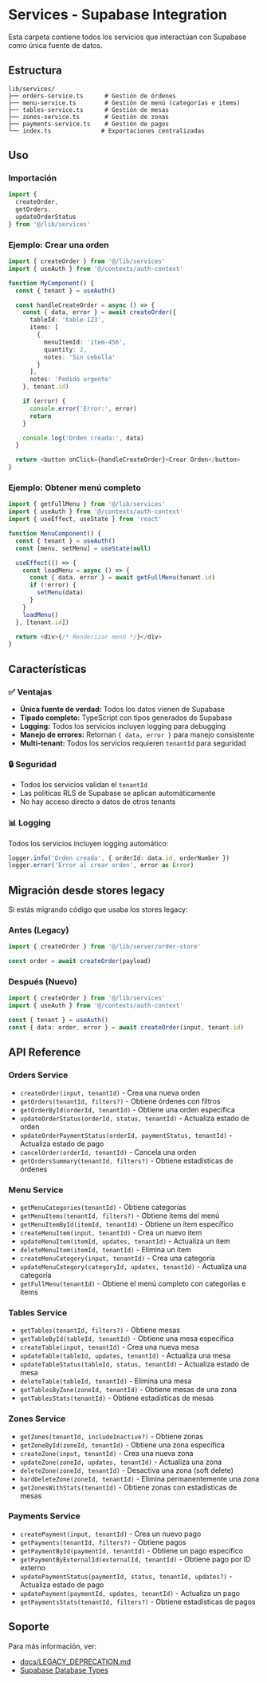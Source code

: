 # Services - Supabase Integration

Esta carpeta contiene todos los servicios que interactúan con Supabase como única fuente de datos.

## Estructura

```
lib/services/
├── orders-service.ts      # Gestión de órdenes
├── menu-service.ts        # Gestión de menú (categorías e items)
├── tables-service.ts      # Gestión de mesas
├── zones-service.ts       # Gestión de zonas
├── payments-service.ts    # Gestión de pagos
└── index.ts              # Exportaciones centralizadas
```

## Uso

### Importación

```typescript
import { 
  createOrder, 
  getOrders, 
  updateOrderStatus 
} from '@/lib/services'
```

### Ejemplo: Crear una orden

```typescript
import { createOrder } from '@/lib/services'
import { useAuth } from '@/contexts/auth-context'

function MyComponent() {
  const { tenant } = useAuth()

  const handleCreateOrder = async () => {
    const { data, error } = await createOrder({
      tableId: 'table-123',
      items: [
        {
          menuItemId: 'item-456',
          quantity: 2,
          notes: 'Sin cebolla'
        }
      ],
      notes: 'Pedido urgente'
    }, tenant.id)

    if (error) {
      console.error('Error:', error)
      return
    }

    console.log('Orden creada:', data)
  }

  return <button onClick={handleCreateOrder}>Crear Orden</button>
}
```

### Ejemplo: Obtener menú completo

```typescript
import { getFullMenu } from '@/lib/services'
import { useAuth } from '@/contexts/auth-context'
import { useEffect, useState } from 'react'

function MenuComponent() {
  const { tenant } = useAuth()
  const [menu, setMenu] = useState(null)

  useEffect(() => {
    const loadMenu = async () => {
      const { data, error } = await getFullMenu(tenant.id)
      if (!error) {
        setMenu(data)
      }
    }
    loadMenu()
  }, [tenant.id])

  return <div>{/* Renderizar menú */}</div>
}
```

## Características

### ✅ Ventajas

- **Única fuente de verdad:** Todos los datos vienen de Supabase
- **Tipado completo:** TypeScript con tipos generados de Supabase
- **Logging:** Todos los servicios incluyen logging para debugging
- **Manejo de errores:** Retornan `{ data, error }` para manejo consistente
- **Multi-tenant:** Todos los servicios requieren `tenantId` para seguridad

### 🔒 Seguridad

- Todos los servicios validan el `tenantId`
- Las políticas RLS de Supabase se aplican automáticamente
- No hay acceso directo a datos de otros tenants

### 📊 Logging

Todos los servicios incluyen logging automático:

```typescript
logger.info('Orden creada', { orderId: data.id, orderNumber })
logger.error('Error al crear orden', error as Error)
```

## Migración desde stores legacy

Si estás migrando código que usaba los stores legacy:

### Antes (Legacy)

```typescript
import { createOrder } from '@/lib/server/order-store'

const order = await createOrder(payload)
```

### Después (Nuevo)

```typescript
import { createOrder } from '@/lib/services'
import { useAuth } from '@/contexts/auth-context'

const { tenant } = useAuth()
const { data: order, error } = await createOrder(input, tenant.id)
```

## API Reference

### Orders Service

- `createOrder(input, tenantId)` - Crea una nueva orden
- `getOrders(tenantId, filters?)` - Obtiene órdenes con filtros
- `getOrderById(orderId, tenantId)` - Obtiene una orden específica
- `updateOrderStatus(orderId, status, tenantId)` - Actualiza estado de orden
- `updateOrderPaymentStatus(orderId, paymentStatus, tenantId)` - Actualiza estado de pago
- `cancelOrder(orderId, tenantId)` - Cancela una orden
- `getOrdersSummary(tenantId, filters?)` - Obtiene estadísticas de órdenes

### Menu Service

- `getMenuCategories(tenantId)` - Obtiene categorías
- `getMenuItems(tenantId, filters?)` - Obtiene items del menú
- `getMenuItemById(itemId, tenantId)` - Obtiene un item específico
- `createMenuItem(input, tenantId)` - Crea un nuevo item
- `updateMenuItem(itemId, updates, tenantId)` - Actualiza un item
- `deleteMenuItem(itemId, tenantId)` - Elimina un item
- `createMenuCategory(input, tenantId)` - Crea una categoría
- `updateMenuCategory(categoryId, updates, tenantId)` - Actualiza una categoría
- `getFullMenu(tenantId)` - Obtiene el menú completo con categorías e items

### Tables Service

- `getTables(tenantId, filters?)` - Obtiene mesas
- `getTableById(tableId, tenantId)` - Obtiene una mesa específica
- `createTable(input, tenantId)` - Crea una nueva mesa
- `updateTable(tableId, updates, tenantId)` - Actualiza una mesa
- `updateTableStatus(tableId, status, tenantId)` - Actualiza estado de mesa
- `deleteTable(tableId, tenantId)` - Elimina una mesa
- `getTablesByZone(zoneId, tenantId)` - Obtiene mesas de una zona
- `getTablesStats(tenantId)` - Obtiene estadísticas de mesas

### Zones Service

- `getZones(tenantId, includeInactive?)` - Obtiene zonas
- `getZoneById(zoneId, tenantId)` - Obtiene una zona específica
- `createZone(input, tenantId)` - Crea una nueva zona
- `updateZone(zoneId, updates, tenantId)` - Actualiza una zona
- `deleteZone(zoneId, tenantId)` - Desactiva una zona (soft delete)
- `hardDeleteZone(zoneId, tenantId)` - Elimina permanentemente una zona
- `getZonesWithStats(tenantId)` - Obtiene zonas con estadísticas de mesas

### Payments Service

- `createPayment(input, tenantId)` - Crea un nuevo pago
- `getPayments(tenantId, filters?)` - Obtiene pagos
- `getPaymentById(paymentId, tenantId)` - Obtiene un pago específico
- `getPaymentByExternalId(externalId, tenantId)` - Obtiene pago por ID externo
- `updatePaymentStatus(paymentId, status, tenantId, updates?)` - Actualiza estado de pago
- `updatePayment(paymentId, updates, tenantId)` - Actualiza un pago
- `getPaymentsStats(tenantId, filters?)` - Obtiene estadísticas de pagos

## Soporte

Para más información, ver:
- [docs/LEGACY_DEPRECATION.md](../../docs/LEGACY_DEPRECATION.md)
- [Supabase Database Types](../supabase/database.types.ts)

